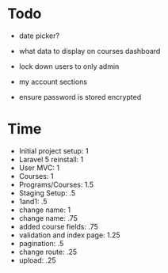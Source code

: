 # Todo
- date picker?
- what data to display on courses dashboard

- lock down users to only admin
- my account sections
- ensure password is stored encrypted

# Time
- Initial project setup: 1
- Laravel 5 reinstall: 1
- User MVC: 1
- Courses: 1
- Programs/Courses: 1.5
- Staging Setup: .5
- 1and1: .5
- change name: 1
- change name: .75
- added course fields: .75
- validation and index page: 1.25
- pagination: .5
- change route: .25
- upload: .25
